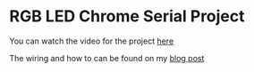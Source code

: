 # RGB LED Chrome Serial Project

You can watch the video for the project [here](www.youtube.com/watch?v=USwKQEpAMKA)

The wiring and how to can be found on my [blog post](https://www.codingwithnoah.com/arduino/arduino%20ide/web/chrome%20serial/navigator%20serial/2020/08/31/arduino-rgb-led-chrome-serial.html)
